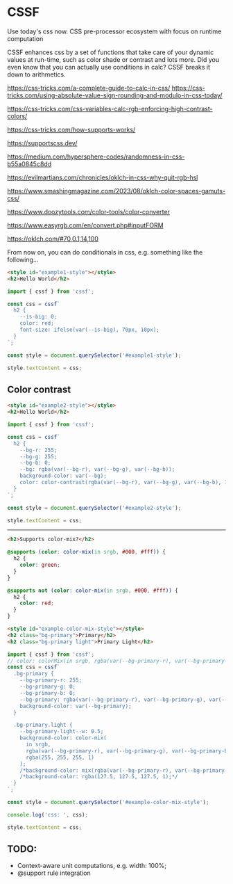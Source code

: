 # CSSF

Use today's css now. CSS pre-processor ecosystem with focus on runtime computation

CSSF enhances css by a set of functions that take care of your dynamic values at run-time, such as color shade or contrast and lots more. Did you even know that you can actually use conditions in calc? CSSF breaks it down to arithmetics. 


https://css-tricks.com/a-complete-guide-to-calc-in-css/
https://css-tricks.com/using-absolute-value-sign-rounding-and-modulo-in-css-today/


https://css-tricks.com/css-variables-calc-rgb-enforcing-high-contrast-colors/

https://css-tricks.com/how-supports-works/

https://supportscss.dev/

https://medium.com/hypersphere-codes/randomness-in-css-b55a0845c8dd


https://evilmartians.com/chronicles/oklch-in-css-why-quit-rgb-hsl

https://www.smashingmagazine.com/2023/08/oklch-color-spaces-gamuts-css/

https://www.doozytools.com/color-tools/color-converter

https://www.easyrgb.com/en/convert.php#inputFORM

https://oklch.com/#70,0.1,14,100


From now on, you can do conditionals in css, e.g. something like the following...

<!-- Example -->
```html
<style id="example1-style"></style>
<h2>Hello World</h2>
```

```mjs
import { cssf } from 'cssf';

const css = cssf`
  h2 {
    --is-big: 0;
    color: red;
    font-size: ifelse(var(--is-big), 70px, 10px);
  }
`;

const style = document.querySelector('#example1-style');

style.textContent = css;
```


## Color contrast

<!-- Example -->
```html
<style id="example2-style"></style>
<h2>Hello World</h2>
```

```mjs
import { cssf } from 'cssf';

const css = cssf`
  h2 {
    --bg-r: 255;
    --bg-g: 255;
    --bg-b: 0;
    --bg: rgba(var(--bg-r), var(--bg-g), var(--bg-b));
    background-color: var(--bg);
    color: color-contrast(rgba(var(--bg-r), var(--bg-g), var(--bg-b), 1) vs #fff, #000);
  }
`;

const style = document.querySelector('#example2-style');

style.textContent = css;
```




----




<!-- Example -->
```html
<h2>Supports color-mix?</h2>
```

```css
@supports (color: color-mix(in srgb, #000, #fff)) {
  h2 {
    color: green;
  }
}

@supports not (color: color-mix(in srgb, #000, #fff)) {
  h2 {
    color: red;
  }
}
```

<!-- Example -->
```html
<style id="example-color-mix-style"></style>
<h2 class="bg-primary">Primary</h2>
<h2 class="bg-primary light">Primary Light</h2>
```
```mjs
import { cssf } from 'cssf';
// color: colorMix(in srgb, rgba(var(--bg-primary-r), var(--bg-primary-g), var(--bg-primary-b)) 50%, rgba(255, 255, 255, 1));
const css = cssf`
  .bg-primary {
    --bg-primary-r: 255;
    --bg-primary-g: 0;
    --bg-primary-b: 0;
    --bg-primary: rgba(var(--bg-primary-r), var(--bg-primary-g), var(--bg-primary-b));
    background-color: var(--bg-primary);
  }

  .bg-primary.light {
    --bg-primary-light--w: 0.5;
    background-color: color-mix(
      in srgb,
      rgba(var(--bg-primary-r), var(--bg-primary-g), var(--bg-primary-b)) var(--bg-primary-light--w),
      rgba(255, 255, 255, 1)
    );
    /*background-color: mix(rgba(var(--bg-primary-r), var(--bg-primary-g), var(--bg-primary-b)), rgba(255, 255, 255, 1), 0.5);*/
    /*background-color: rgba(127.5, 127.5, 127.5, 1);*/
  }
`;

const style = document.querySelector('#example-color-mix-style');

console.log('css: ', css);

style.textContent = css;
```




## TODO:

* Context-aware unit computations, e.g. width: 100%;
* @support rule integration
